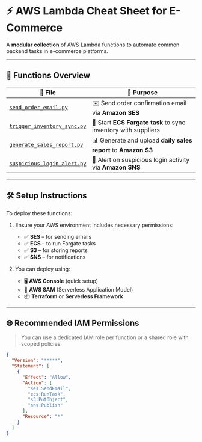 # ⚡️ AWS Lambda Cheat Sheet for E-Commerce

A **modular collection** of AWS Lambda functions to automate common backend tasks in e-commerce platforms.

---

## 🧩 Functions Overview

| 📄 File                          | 🔧 Purpose                                                                 |
|----------------------------------|---------------------------------------------------------------------------|
| [`send_order_email.py`](send_order_email.py)         | ✉️ Send order confirmation email via **Amazon SES**                      |
| [`trigger_inventory_sync.py`](trigger_inventory_sync.py) | 🚚 Start **ECS Fargate task** to sync inventory with suppliers           |
| [`generate_sales_report.py`](generate_sales_report.py) | 📊 Generate and upload **daily sales report** to **Amazon S3**          |
| [`suspicious_login_alert.py`](suspicious_login_alert.py) | 🚨 Alert on suspicious login activity via **Amazon SNS**                |

---

## 🛠️ Setup Instructions

To deploy these functions:

1. Ensure your AWS environment includes necessary permissions:

   - ✅ **SES** – for sending emails
   - ✅ **ECS** – to run Fargate tasks
   - ✅ **S3** – for storing reports
   - ✅ **SNS** – for notifications

2. You can deploy using:

   - 🖥️ **AWS Console** (quick setup)
   - 🧪 **AWS SAM** (Serverless Application Model)
   - 📦 **Terraform** or **Serverless Framework**

---

## 🌐 Recommended IAM Permissions

> You can use a dedicated IAM role per function or a shared role with scoped policies.

```json
{
  "Version": "*****",
  "Statement": [
    {
      "Effect": "Allow",
      "Action": [
        "ses:SendEmail",
        "ecs:RunTask",
        "s3:PutObject",
        "sns:Publish"
      ],
      "Resource": "*"
    }
  ]
}
